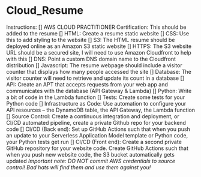 # Cloud_Resume
Instructions:
[] AWS CLOUD PRACTITIONER Certification: This should be added to the resume
[] HTML: Create a resume static website
[] CSS: Use this to add styling to the website
[] S3: The HTML resume should be deployed online as an Amazon S3 static website
[] HTTPS: The S3 website URL should be a secured site, I will need to use Amazon Cloudfront to help with this
[] DNS: Point a custom DNS domain name to the Cloudfront distribution
[] Javascript: The resume webpage should include a visitor counter that displays how many people accessed the site
[] Database: The visitor counter will need to retrieve and update its count in a database
[] API: Create an APT that accepts requests from your web app and communicates with the database (API Gateway & Lambda)
[] Python: Write a bit of code in the Lambda function
[] Tests: Create some tests for your Python code
[] Infrastructure as Code: Use automation to configure your API resources – the DynamoDB table, the API Gateway, the Lambda function
[] Source Control: Create a continuous integration and deployment, or CI/CD automated pipeline, create a private Github repo for your backend code
[] CI/CD (Back end): Set up GitHub Actions such that when you push an update to your Serverless Application Model template or Python code, your Python tests get run
[] CI/CD (Front end): Create a second private GitHub repository for your website code. Create GitHub Actions such that when you push new website code, the S3 bucket automatically gets updated  *Important note: DO NOT commit AWS credentials to source control! Bad hats will find them and use them against you!*